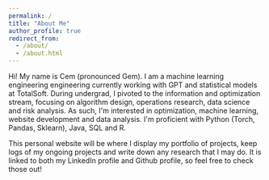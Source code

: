 ```yaml
---
permalink: /
title: "About Me"
author_profile: true
redirect_from: 
  - /about/
  - /about.html
---
```


Hi! My name is Cem (pronounced Gem). I am a machine learning engineering engineering currently working with GPT and statistical models at TotalSoft. During undergrad, I pivoted to the information and optimization stream, focusing on algorithm design, operations research, data science and risk analysis. As such, I'm interested in optimization, machine learning, website development and data analysis. I'm proficient with Python (Torch, Pandas, Sklearn), Java, SQL and R.

This personal website will be where I display my portfolio of projects, keep logs of my ongoing projects and write down any research that I may do. It is linked to both my LinkedIn profile and Github profile, so feel free to check those out!
